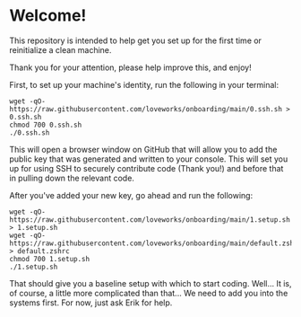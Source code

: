 # Welcome!

This repository is intended to help get you set up for the first time or reinitialize a clean machine.

Thank you for your attention, please help improve this, and enjoy!

First, to set up your machine's identity, run the following in your terminal:

```
wget -qO- https://raw.githubusercontent.com/loveworks/onboarding/main/0.ssh.sh > 0.ssh.sh
chmod 700 0.ssh.sh
./0.ssh.sh
```

This will open a browser window on GitHub that will allow you to add the public key that was generated and written to your console.  This will set you up for using SSH to securely contribute code (Thank you!) and before that in pulling down the relevant code.

After you've added your new key, go ahead and run the following:

```
wget -qO- https://raw.githubusercontent.com/loveworks/onboarding/main/1.setup.sh > 1.setup.sh
wget -qO- https://raw.githubusercontent.com/loveworks/onboarding/main/default.zshrc > default.zshrc
chmod 700 1.setup.sh
./1.setup.sh
```


That should give you a baseline setup with which to start coding.  Well... It is, of course, a little more complicated than that...  We need to add you into the systems first.  For now, just ask Erik for help.
